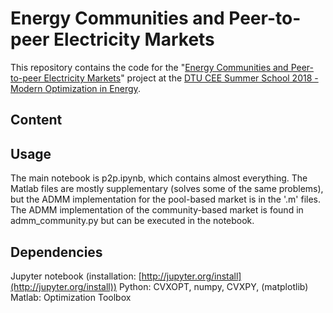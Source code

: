 # Energy Communities and Peer-to-peer Electricity Markets

This repository contains the code for the "[Energy Communities and Peer-to-peer Electricity Markets](https://energy-markets-school.dk/wp/wp-content/2018/Projects/P2P_Communities_Project.pdf)" project at the [DTU CEE Summer School 2018 - Modern Optimization in Energy](https://energy-markets-school.dk/).

## Content 

## Usage
The main notebook is p2p.ipynb, which contains almost everything. 
The Matlab files are mostly supplementary (solves some of the same problems), but the ADMM implementation for the pool-based market is in the '.m' files. The ADMM implementation of the community-based market is found in admm_community.py but can be executed in the notebook. 

## Dependencies
Jupyter notebook (installation: [http://jupyter.org/install](http://jupyter.org/install))
Python: CVXOPT, numpy, CVXPY, (matplotlib)
Matlab: Optimization Toolbox

